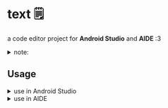 # text 🗒️
a code editor project for **Android Studio** and **AIDE** :3

<details>
<summary>note:</summary>

idk if it works on vanilla AIDE, so if it doesnt, just wake me:D
[open](https://github.com/IMOitself/text/issues/new/choose)

</details>

## Usage

<details>
<summary>use in Android Studio</summary>

1. open Android Studio.

2. click **File > New > Project from Version Control**

3. in the URL field, enter: https://github.com/IMOitself/text.git

4. choose your project directory.

5. click **Clone** to download and open the project.

</details>
<details>
<summary>use in AIDE</summary>

1. open AIDE.

2. open file browser window

3. click **Clone Git Repository**.

4. in the **Repository URL**, put this https://github.com/IMOitself/text.git

5. click **Clone** to download the repository.

6. once cloned, click **Open this Android Project** to start working on it.

</details>
